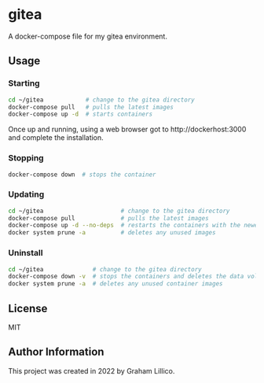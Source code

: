# gitea

A docker-compose file for my gitea environment.

## Usage 

### Starting

```bash
cd ~/gitea            # change to the gitea directory
docker-compose pull   # pulls the latest images
docker-compose up -d  # starts containers 
```

Once up and running, using a web browser got to http://dockerhost:3000 and complete the installation.

### Stopping

```bash
docker-compose down  # stops the container
```

### Updating

```bash
cd ~/gitea                      # change to the gitea directory
docker-compose pull             # pulls the latest images
docker-compose up -d --no-deps  # restarts the containers with the newer images
docker system prune -a          # deletes any unused images
```

### Uninstall

```bash
cd ~/gitea              # change to the gitea directory
docker-compose down -v  # stops the containers and deletes the data volumes
docker system prune -a  # deletes any unused container images
```

## License

MIT

## Author Information

This project was created in 2022 by Graham Lillico.